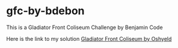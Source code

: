 # gfc-by-bdebon

This is a Gladiator Front Coliseum Challenge by Benjamin Code

Here is the link to my solution [Gladiator Front Coliseum by Oshyeld](https://dinadess.github.io/gfc-by-bdebon/)
